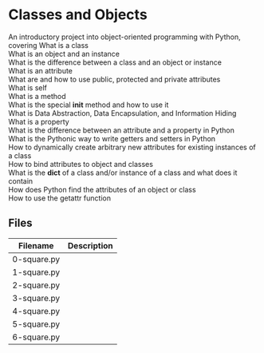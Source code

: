 # Classes and Objects
An introductory project into object-oriented programming with Python, covering
  What is a class  
  What is an object and an instance  
  What is the difference between a class and an object or instance  
  What is an attribute  
  What are and how to use public, protected and private attributes  
  What is self  
  What is a method  
  What is the special __init__ method and how to use it  
  What is Data Abstraction, Data Encapsulation, and Information Hiding  
  What is a property  
  What is the difference between an attribute and a property in Python  
  What is the Pythonic way to write getters and setters in Python  
  How to dynamically create arbitrary new attributes for existing instances of a class  
  How to bind attributes to object and classes  
  What is the __dict__ of a class and/or instance of a class and what does it contain  
  How does Python find the attributes of an object or class  
  How to use the getattr function  

## Files

| Filename | Description |
| -------- | ----------- |
| 0-square.py | 
| 1-square.py | 
| 2-square.py | 
| 3-square.py | 
| 4-square.py | 
| 5-square.py | 
| 6-square.py | 
